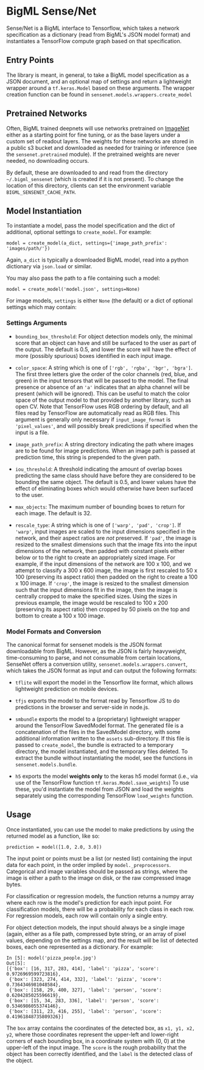 # BigML Sense/Net

Sense/Net is a BigML interface to Tensorflow, which takes a network
specification as a dictionary (read from BigML's JSON model format)
and instantiates a TensorFlow compute graph based on that
specification.

## Entry Points

The library is meant, in general, to take a BigML model specification
as a JSON document, and an optional map of settings and return a
lightweight wrapper around a `tf.keras.Model` based on these
arguments.  The wrapper creation function can be found in
`sensenet.models.wrappers.create_model`

## Pretrained Networks

Often, BigML trained deepnets will use networks pretrained on
[ImageNet](http://www.image-net.org/) either as a starting point for
fine tuning, or as the base layers under a custom set of readout
layers.  The weights for these networks are stored in a public s3
bucket and downloaded as needed for training or inference (see the
`sensenet.pretrained` module).  If the pretrained weights are never
needed, no downloading occurs.

By default, these are downloaded to and read from the directory
`~/.bigml_sensenet` (which is created if it is not present).  To
change the location of this directory, clients can set the environment
variable `BIGML_SENSENET_CACHE_PATH`.

## Model Instantiation

To instantiate a model, pass the model specification and the dict
of additional, optional settings to `create_model`.  For example:

```
model = create_model(a_dict, settings={'image_path_prefix': 'images/path/'})
```

Again, `a_dict` is typically a downloaded BigML model, read into a
python dictionary via `json.load` or similar.

You may also pass the path to a file containing such a model:

```
model = create_model('model.json', settings=None)
```

For image models, `settings` is either `None` (the default) or a dict
of optional settings which may contain:

### Settings Arguments

- `bounding_box_threshold`: For object detection models only, the
  minimal score that an object can have and still be surfaced to the
  user as part of the output.  The default is 0.5, and lower the score
  will have the effect of more (possibly spurious) boxes identified in
  each input image.

- `color_space`: A string which is one of `['rgb', 'rgba', 'bgr',
  'bgra']`.  The first three letters give the order of the color
  channels (red, blue, and green) in the input tensors that will be
  passed to the model.  The final presence or absence of an `'a'`
  indicates that an alpha channel will be present (which will be
  ignored).  This can be useful to match the color space of the output
  model to that provided by another library, such as open CV.  Note
  that TensorFlow uses RGB ordering by default, and all files read by
  TensorFlow are automatically read as RGB files.  This argument is
  generally only necessary if `input_image_format` is
  `'pixel_values'`, and will possibly break predictions if specified
  when the input is a file.

- `image_path_prefix`: A string directory indicating the path where
  images are to be found for image predictions.  When an image path is
  passed at prediction time, this string is prepended to the given
  path.

- `iou_threshold`: A threshold indicating the amount of overlap boxes
  predicting the same class should have before they are considered to
  be bounding the same object.  The default is 0.5, and lower values
  have the effect of eliminating boxes which would otherwise have been
  surfaced to the user.

- `max_objects`: The maximum number of bounding boxes to return for
  each image.  The default is 32.

- `rescale_type`: A string which is one of `['warp', 'pad', 'crop']`.
  If `'warp'`, input images are scaled to the input dimensions
  specified in the network, and their aspect ratios are *not*
  preserved.  If `'pad'`, the image is resized to the smallest
  dimensions such that the image fits into the input dimensions of the
  network, then padded with constant pixels either below or to the
  right to create an appropriately sized image.  For example, if the
  input dimensions of the network are 100 x 100, and we attempt to
  classify a 300 x 600 image, the image is first rescaled to 50 x 100
  (preserving its aspect ratio) then padded on the right to create a
  100 x 100 image.  If `'crop'`, the image is resized to the smallest
  dimension such that the input dimensions fit in the image, then the
  image is centrally cropped to make the specified sizes.  Using the
  sizes in previous example, the image would be rescaled to 100 x 200
  (preserving its aspect ratio) then cropped by 50 pixels on the top
  and bottom to create a 100 x 100 image.

### Model Formats and Conversion

The canonical format for sensenet models is the JSON format
downloadable from BigML.  However, as the JSON is fairly heavyweight,
time-consuming to parse, and not consumable from certain locations,
SenseNet offers a conversion utility,
`sensenet.models.wrappers.convert`, which takes the JSON format as
input and can output the following formats:

- `tflite` will export the model in the Tensorflow lite format, which
  allows lightweight prediction on mobile devices.

- `tfjs` exports the model to the format read by Tensorflow JS to do
  predictions in the browser and server-side in node.js.

- `smbundle` exports the model to a (proprietary) lightweight wrapper
  around the TensorFlow SavedModel format.  The generated file is a
  concatenation of the files in the SavedModel directory, with some
  additional information written to the `assets` sub-directory.  If
  this file is passed to `create_model`, the bundle is extracted to a
  temporary directory, the model instantiated, and the temporary files
  deleted.  To extract the bundle without instantiating the model, see
  the functions in `sensenet.models.bundle`.

- `h5` exports the model **weights only** to the keras h5 model format
  (i.e., via use of the TensorFlow function
  `tf.keras.Model.save_weights`) To use these, you'd instantiate the
  model from JSON and load the weights separately using the
  corresponding TensorFlow `load_weights` function.

## Usage

Once instantiated, you can use the model to make predictions by using
the returned model as a function, like so:

```
prediction = model([1.0, 2.0, 3.0])
```

The input point or points must be a list (or nested list) containing
the input data for each point, in the order implied by
`model._preprocessors`.  Categorical and image variables should be
passed as strings, where the image is either a path to the image on
disk, or the raw compressed image bytes.

For classification or regression models, the function returns a numpy
array where each row is the model's prediction for each input point.
For classification models, there will be a probability for each class
in each row.  For regression models, each row will contain only a
single entry.

For object detection models, the input should always be a single image
(again, either as a file path, compressed byte string, or an array of
pixel values, depending on the settings map, and the result will be
list of detected boxes, each one represented as a dictionary.  For
example:

```
In [5]: model('pizza_people.jpg')
Out[5]:
[{'box': [16, 317, 283, 414], 'label': 'pizza', 'score': 0.9726969599723816},
 {'box': [323, 274, 414, 332], 'label': 'pizza', 'score': 0.7364346981048584},
 {'box': [158, 29, 400, 327], 'label': 'person', 'score': 0.6204285025596619},
 {'box': [15, 34, 283, 336], 'label': 'person', 'score': 0.5346986055374146},
 {'box': [311, 23, 416, 255], 'label': 'person', 'score': 0.41961848735809326}]
```

The `box` array contains the coordinates of the detected box, as `x1,
y1, x2, y2`, where those coordinates represent the upper-left and
lower-right corners of each bounding box, in a coordinate system with
(0, 0) at the upper-left of the input image.  The `score` is the rough
probability that the object has been correctly identified, and the
`label` is the detected class of the object.
